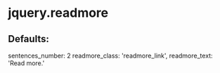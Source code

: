 jquery.readmore
===============

Defaults:
------


sentences_number: 2
readmore_class: 'readmore_link',
readmore_text: 'Read more.'